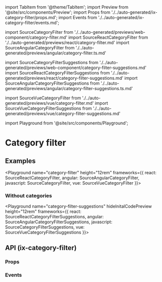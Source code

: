import TabItem from '@theme/TabItem';
import Preview from '@site/src/components/Preview';
import Props from './../auto-generated/ix-category-filter/props.md';
import Events from './../auto-generated/ix-category-filter/events.md';

import SourceCategoryFilter from './../auto-generated/previews/web-component/category-filter.md'
import SourceReactCategoryFilter from './../auto-generated/previews/react/category-filter.md'
import SourceAngularCategoryFilter from './../auto-generated/previews/angular/category-filter.ts.md'

import SourceCategoryFilterSuggestions from './../auto-generated/previews/web-component/category-filter-suggestions.md'
import SourceReactCategoryFilterSuggestions from './../auto-generated/previews/react/category-filter-suggestions.md'
import SourceAngularCategoryFilterSuggestions from './../auto-generated/previews/angular/category-filter-suggestions.ts.md'

import SourceVueCategoryFilter from './../auto-generated/previews/vue/category-filter.md'
import SourceVueCategoryFilterSuggestions from './../auto-generated/previews/vue/category-filter-suggestions.md'

import Playground from '@site/src/components/Playground';

# Category filter

## Examples

<Playground
name="category-filter"
height="12rem"
frameworks={{
  react: SourceReactCategoryFilter,
  angular: SourceAngularCategoryFilter,
  javascript: SourceCategoryFilter,
  vue: SourceVueCategoryFilter
}}></Playground>

### Without categories

<Playground
name="category-filter-suggestions"
hideInitalCodePreview
height="12rem"
frameworks={{
  react: SourceReactCategoryFilterSuggestions,
  angular: SourceAngularCategoryFilterSuggestions,
  javascript: SourceCategoryFilterSuggestions,
  vue: SourceVueCategoryFilterSuggestions
}}></Playground>

## API (ix-category-filter)

### Props

<Props />

### Events

<Events />
